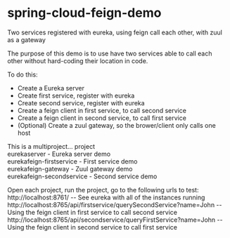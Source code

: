 # spring-cloud-feign-demo
Two services registered with eureka, using feign call each other, with zuul as a gateway

The purpose of this demo is to use have two services able to call each other without hard-coding their location in code.  

To do this:  
* Create a Eureka server  
* Create first service, register with eureka
* Create second service, register with eureka  
* Create a feign client in first service, to call second service  
* Create a feign client in second service, to call first service  
* (Optional) Create a zuul gateway, so the brower/client only calls one host


This is a multiproject... project  
eurekaserver - Eureka server demo  
eurekafeign-firstservice - First service demo  
eurekafeign-gateway - Zuul gateway demo  
eurekafeign-secondservice - Second service demo 


Open each project, run the project, go to the following urls to test:  
http://localhost:8761/  -- See eureka with all of the instances running  
http://localhost:8765/api/firstservice/querySecondService?name=John -- Using the feign client in first service to call second service  
http://localhost:8765/api/secondservice/queryFirstService?name=John -- Using the feign client in second service to call first service  



